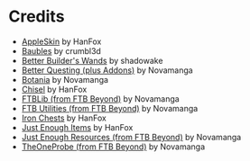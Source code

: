 # Credits
- [AppleSkin](https://bdcraft.net/community/pbdc-patches-rel/the-spice-life-t3246.html) by HanFox
- [Baubles](https://bdcraft.net/community/pbdc-patches-rel/baubles-t3373.html) by crumbl3d
- [Better Builder's Wands](https://bdcraft.net/community/pbdc-patches-rel/better-builders-wands-t5418.html) by shadowake
- [Better Questing (plus Addons)](https://bdcraft.net/community/viewtopic.php?f=8&t=6049) by Novamanga
- [Botania](https://bdcraft.net/community/pbdc-patches-wip/botania-t2626.html) by Novamanga
- [Chisel](https://bdcraft.net/community/pbdc-patches-rel/chisel-t1681.html) by HanFox
- [FTBLib (from FTB Beyond)](https://bdcraft.net/community/pbdc-patches-rel-packs/feed-the-beast-beyond-t6121.html) by Novamanga
- [FTB Utilities (from FTB Beyond)](https://bdcraft.net/community/pbdc-patches-rel-packs/feed-the-beast-beyond-t6121.html) by Novamanga
- [Iron Chests](https://bdcraft.net/community/pbdc-patches-rel/ironchests-t357.html) by HanFox
- [Just Enough Items](https://bdcraft.net/community/pbdc-patches-rel/just-enough-items-jei-t5122.html) by HanFox
- [Just Enough Resources (from FTB Beyond)](https://bdcraft.net/community/pbdc-patches-rel-packs/feed-the-beast-beyond-t6121.html) by Novamanga
- [TheOneProbe (from FTB Beyond)](https://bdcraft.net/community/pbdc-patches-rel-packs/feed-the-beast-beyond-t6121.html) by Novamanga